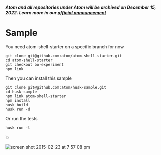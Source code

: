 ##### Atom and all repositories under Atom will be archived on December 15, 2022. Learn more in our [official announcement](https://github.blog/2022-06-08-sunsetting-atom/)
 # Sample

You need atom-shell-starter on a specific branch for now

```
git clone git@github.com:atom/atom-shell-starter.git
cd atom-shell-starter
git checkout bo-experiment
npm link
```

Then you can install this sample

```
git clone git@github.com:atom/husk-sample.git
cd husk-sample
npm link atom-shell-starter
npm install
husk build
husk run -d
```

Or run the tests

```
husk run -t
```

:boom:

![screen shot 2015-02-23 at 7 57 08 pm](https://cloud.githubusercontent.com/assets/69169/6343004/2c6e7fee-bb96-11e4-94ac-13b1400edd18.png)
